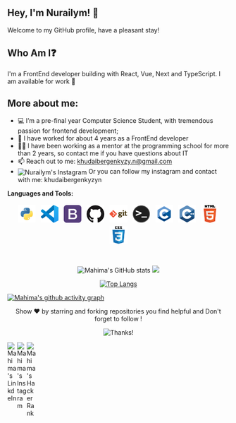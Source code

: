 ## **Hey, I'm Nurailym!** 👋

Welcome to my GitHub profile, have a pleasant stay!
<br />

## **Who Am I❓**

I'm a FrontEnd developer building with React, Vue, Next and TypeScript. I am available for work 📩
<br />

## More about me:

- 💻 I’m a pre-final year Computer Science Student, with tremendous passion for frontend development;
- 💬 I have worked for about 4 years as a FrontEnd developer
- 👩‍🏫 I have been working as a mentor at the programming school for more than 2 years, so contact me if you have questions about IT
- 📫 Reach out to me: khudaibergenkyzy.n@gmail.com
- <img align="center" alt="Nurailym's Instagram" width="22px" src="https://cdn.jsdelivr.net/npm/simple-icons@v3/icons/instagram.svg" /> Or you can follow my instagram and contact with me: khudaibergenkyzyn

**Languages and Tools:**

<p align="center">
  
<img src="https://raw.githubusercontent.com/github/explore/80688e429a7d4ef2fca1e82350fe8e3517d3494d/topics/python/python.png" alt="Python" height="40" style="vertical-align:top; margin:4px">
  
<img src="https://raw.githubusercontent.com/github/explore/80688e429a7d4ef2fca1e82350fe8e3517d3494d/topics/visual-studio-code/visual-studio-code.png" alt="VS Code" height="40" style="vertical-align:top; margin:4px">
  
<img src="https://raw.githubusercontent.com/github/explore/80688e429a7d4ef2fca1e82350fe8e3517d3494d/topics/bootstrap/bootstrap.png" alt="Bootstrap" height="40" style="vertical-align:top; margin:4px">

<img src="https://raw.githubusercontent.com/github/explore/78df643247d429f6cc873026c0622819ad797942/topics/github/github.png" alt="Github" height="40" style="vertical-align:top; margin:4px">
  
<img src="https://raw.githubusercontent.com/github/explore/80688e429a7d4ef2fca1e82350fe8e3517d3494d/topics/git/git.png" alt="Git" height="40" style="vertical-align:top; margin:4px">
  
<img src="https://raw.githubusercontent.com/github/explore/80688e429a7d4ef2fca1e82350fe8e3517d3494d/topics/terminal/terminal.png" alt="Terminal" height="40" style="vertical-align:top; margin:4px">

  <img src="https://raw.githubusercontent.com/github/explore/78df643247d429f6cc873026c0622819ad797942/topics/c/c.png" alt="C" height="40" style="vertical-align:top; margin:4px">
  
  <img src="https://raw.githubusercontent.com/github/explore/78df643247d429f6cc873026c0622819ad797942/topics/cpp/cpp.png" alt="CPP" height="40" style="vertical-align:top; margin:4px">
  
  <img src="https://raw.githubusercontent.com/github/explore/78df643247d429f6cc873026c0622819ad797942/topics/html/html.png" alt="HTML" height="40" style="vertical-align:top; margin:4px">
  
   <img src="https://raw.githubusercontent.com/github/explore/78df643247d429f6cc873026c0622819ad797942/topics/css/css.png" alt="CSS" height="40" style="vertical-align:top; margin:4px">

 </p>
  </br>
  <div align="center">

![Mahima's GitHub stats](https://github-readme-stats.vercel.app/api?username=MahimaKhatri&show_icons=true&theme=radical)
<img width="48%" src="https://github-readme-streak-stats.herokuapp.com/?user=MahimaKhatri&theme=radical" />

[![Top Langs](https://github-readme-stats.vercel.app/api/top-langs/?username=MahimaKhatri&theme=radical)](https://github.com/MahimaKhatri/github-readme-stats)

  </div>

[![Mahima's github activity graph](https://activity-graph.herokuapp.com/graph?username=MahimaKhatri&theme=react-dark)](https://github.com/MahimaKhatri/github-readme-activity-graph)

<p align="center">Show ❤️  by starring and forking repositories you find helpful and Don't forget to follow ! </p>
<p align="center"><img src="https://camo.githubusercontent.com/7da528df692aea867b90800324488b633f5a8328d74c05a02c26483c0a267799/68747470733a2f2f696d672e736869656c64732e696f2f62616467652f5468616e6b73253230666f722532307669736974696e672d212d3145414544422e737667" alt="Thanks!" data-canonical-src="https://img.shields.io/badge/Thanks%20for%20visiting-!-1EAEDB.svg" style="max-width:100%;"> </p>

<a href="https://www.linkedin.com/in/mahima-khatri-434a3b193/">
  <img align="left" alt="Mahima's LinkdeIn" width="22px" src="https://cdn.jsdelivr.net/npm/simple-icons@v3/icons/linkedin.svg" />
</a>
<a href="https://www.instagram.com/mahima.khatri8301/">
  <img align="left" alt="Mahima's Instagram" width="22px" src="https://cdn.jsdelivr.net/npm/simple-icons@v3/icons/instagram.svg" />
</a>
<a href="https://www.hackerrank.com/RA1911003010761">
  <img align="left" alt="Mahima's HackerRank" width="22px" src="https://cdn.jsdelivr.net/npm/simple-icons@v3/icons/leetcode.svg" />
</a>
